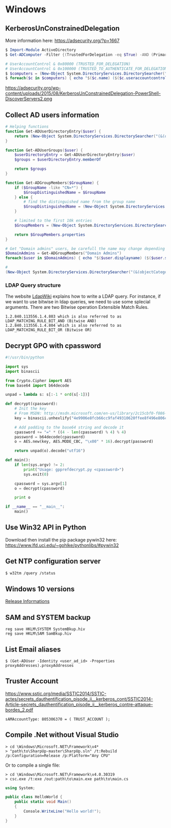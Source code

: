 Windows
=======


## KerberosUnConstrainedDelegation
More information here: https://adsecurity.org/?p=1667
```Powershell
$ Import-Module ActiveDirectory
$ Get-ADComputer -Filter {(TrustedForDelegation -eq $True) -AND (PrimaryGroupID -eq 515)} -Properties 'TrustedForDelegation,TrustedToAuthForDelegation,servicePrincipalName,Description'

# UserAccountControl & 0x80000 (TRUSTED_FOR_DELEGATION)
# UserAccountControl & 0x100000 (TRUSTED_TO_AUTHENTICATE_FOR_DELEGATION)
$ $computers = (New-Object System.DirectoryServices.DirectorySearcher("(&(objectCategory=Computer)(primaryGroupID=515)(useraccountcontrol:1.2.840.113556.1.4.804:=524288))")).FindAll().Properties
$ foreach($c in $computers) { echo "$($c.name) ($($c.useraccountcontrol))" }
```
https://adsecurity.org/wp-content/uploads/2015/08/KerberosUnConstrainedDelegation-PowerShell-DiscoverServers2.png

## Collect AD users information
```Powershell
# Helping functions
function Get-ADUserDirectoryEntry($user) {
    return (New-Object System.DirectoryServices.DirectorySearcher("(&(objectCategory=User)(samAccountName=$user))")).FindOne().GetDirectoryEntry()
}

function Get-ADUserGroups($user) {
    $userDirectoryEntry = Get-ADUserDirectoryEntry($user)
    $groups = $userDirectoryEntry.memberOf

    return $groups
}

function Get-ADGroupMembers($GroupName) {
    if ($GroupName -like "CN=*") {
        $GroupDistinguishedName = $GroupName
    } else {
        # find the distinguished name from the group name
        $GroupDistinguishedName = (New-Object System.DirectoryServices.DirectorySearcher("(&(objectCategory=Group)(cn=$GroupName))")).FindOne().GetDirectoryEntry().distinguishedName
    }

    # limited to the first 10k entries
    $GroupMembers = (New-Object System.DirectoryServices.DirectorySearcher("(&(objectCategory=User)(memberOf=$GroupDistinguishedName ))")).FindAll()

    return $GroupMembers.properties
}

# Get "Domain admins" users, be carefull the name may change depending on the DC lang
$DomainAdmins = Get-ADGroupMembers("Domain Admins")
foreach($user in $DomainAdmins) { echo "$($user.displayname) ($($user.samaccountname))" }

#
(New-Object System.DirectoryServices.DirectorySearcher("(&(objectCategory=Computer)(cn=SCU44625))")).FindAll()
```

### LDAP Query structure
The website [LdapWiki](https://ldapwiki.com/wiki/) explains how to write a LDAP query. For instance,
if we want to use bitwise in ldap queries, we need to use some splecial arguments.
There are two Bitwise operation Extensible Match Rules.
```
1.2.840.113556.1.4.803 which is also referred to as LDAP_MATCHING_RULE_BIT_AND (Bitwise AND)
1.2.840.113556.1.4.804 which is also referred to as LDAP_MATCHING_RULE_BIT_OR (Bitwise OR)
```

## Decrypt GPO with cpassword
```python
#!/usr/bin/python

import sys
import binascii

from Crypto.Cipher import AES
from base64 import b64decode

unpad = lambda s: s[:-1 * ord(s[-1])]

def decrypt(cpassword):
    # Init the key
    # From MSDN: http://msdn.microsoft.com/en-us/library/2c15cbf0-f086-4c74-8b70-1f2fa45dd4be%28v=PROT.13%29#endNote2
    key = binascii.unhexlify("4e9906e8fcb66cc9faf49310620ffee8f496e806cc057990209b09a433b66c1b")

    # Add padding to the base64 string and decode it
    cpassword += "=" * ((4 - len(cpassword) % 4) % 4)
    password = b64decode(cpassword)
    o = AES.new(key, AES.MODE_CBC, "\x00" * 16).decrypt(password)

    return unpad(o).decode("utf16")

def main():
    if len(sys.argv) != 2:
        print("Usage: gpprefdecrypt.py <cpassword>")
        sys.exit(0)

    cpassword = sys.argv[1]
    o = decrypt(cpassword)

    print o

if __name__ == "__main__":
    main()
```

## Use Win32 API in Python
Download then install the pip package pywin32 here: https://www.lfd.uci.edu/~gohlke/pythonlibs/#pywin32

## Get NTP configuration server
```bash
$ w32tm /query /status
```

## Windows 10 versions
[Release Informations](https://docs.microsoft.com/fr-fr/windows/release-information/)

## SAM and SYSTEM backup
```
reg save HKLM\SYSTEM SystemBkup.hiv
reg save HKLM\SAM SamBkup.hiv
```

## List Email aliases
```
$ (Get-ADUser -Identity <user_ad_id> -Properties proxyAddresses).proxyAddresses
```

## Truster Account
https://www.sstic.org/media/SSTIC2014/SSTIC-actes/secrets_dauthentification_pisode_ii__kerberos_cont/SSTIC2014-Article-secrets_dauthentification_pisode_ii__kerberos_contre-attaque-bordes_2.pdf

```
sAMAccountType: 805306370 = ( TRUST_ACCOUNT );
```

## Compile .Net without Visual Studio
```
> cd \Windows\Microsoft.NET\Framework\v4*
> "path\to\SharpUp-master\SharpUp.sln" /t:Rebuild /p:Configuration=Release /p:Platform="Any CPU"
```

Or to compile a single file:
```
> cd \Windows\Microsoft.NET\Framework\v4.0.30319
> csc.exe /t:exe /out:path\to\main.exe path\to\main.cs
```

```csharp
using System;

public class HelloWorld {
    public static void Main()
    {
        Console.WriteLine("Hello world!");
    }
}
```
